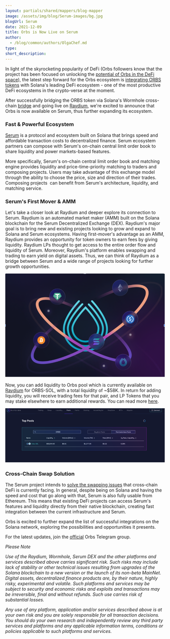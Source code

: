 ```yaml
---
layout: partials/shared/mappers/blog-mapper
image: /assets/img/blog/Serum-images/bg.jpg
blogUrl: Serum
date: 2021-12-09
title: Orbs is Now Live on Serum
author:
  - /blog/common/authors/OlgaChef.md
type:
short_description: 
---
```



In light of the skyrocketing popularity of DeFi (Orbs followers know that the project has been focused on unlocking the [potential of Orbs in the DeFi space](https://www.orbs.com/Introducing-Open-DeFi-Notification-Protocol/)), the latest step forward for the Orbs ecosystem is [integrating ORBS tokens](https://www.orbs.com/Orbs-is-Live-on-the-Solana-Wormhole-Bridge/) with Solana's leading DeFi ecosystem - one of the most productive DeFi ecosystems in the crypto-verse at the moment.

After successfully bridging the ORBS token via Solana's Wormhole cross-chain [bridge](https://wormholebridge.com/#/) and going live on [Raydium](https://raydium.io/), we're excited to announce that Orbs is now available on Serum, thus further expanding its ecosystem.

### Fast & Powerful Ecosystem

[Serum](https://www.projectserum.com/roadmap) is a protocol and ecosystem built on Solana that brings speed and affordable transaction costs to decentralized finance. Serum ecosystem partners can compose with Serum's on-chain central limit order book to share liquidity and power markets-based features.

More specifically, Serum's on-chain central limit order book and matching engine provides liquidity and price-time-priority matching to traders and composing projects. Users may take advantage of this exchange model through the ability to choose the price, size and direction of their trades. Composing projects  can benefit from Serum's architecture, liquidity, and matching service.

### Serum's First Mover & AMM

Let's take a closer look at Raydium and deeper explore its connection to Serum. Raydium is an automated market maker (AMM) built on the Solana blockchain for the Serum Decentralized Exchange (DEX). Raydium's major goal is to bring new and existing projects looking to grow and expand to Solana and Serum ecosystems. Having first-mover's advantage as an AMM, Raydium provides an opportunity for token owners to earn fees by giving liquidity. Raydium LPs thought to get access to the entire order flow and liquidity of Serum. Moreover, Raydium's platform enables swapping and trading to earn yield on digital assets. Thus, we can think of Raydium as a bridge between Serum and a wide range of projects looking for further growth opportunities.

![](/assets/img/blog/Serum-images/image1.png)

Now, you can add liquidity to Orbs pool which is currently available on [Raydium](https://raydium.io/pools/) for ORBS-SOL, with a total liquidity of ~$58K. In return for adding liquidity, you will receive trading fees for that pair, and LP Tokens that you may stake elsewhere to earn additional rewards. You can read more [here](https://docs.projectserum.com/guides/providing-liquidity-to-pools).

![](/assets/img/blog/Serum-images/image2.png)

### Cross-Chain Swap Solution

The Serum project intends to [solve the swapping issues](https://assets.website-files.com/61382d4555f82a75dc677b6f/61384a6d5c937269dbed185c_serum_white_paper.88d98f84.pdf) that cross-chain DeFi is currently facing. In general, despite being on Solana and having the speed and cost that go along with that, Serum is also fully usable from Ethereum. This means that existing DeFi projects can access Serum's features and liquidity directly from their native blockchain, creating fast integration between the current infrastructure and Serum.

Orbs is excited to further expand the list of successful integrations on the Solana network, exploring the possibilities and opportunities it presents.

For the latest updates, join the [official](https://t.me/OrbsNetwork) Orbs Telegram group.

*Please Note*

*Use of the Raydium, Wormhole, Serum DEX and the other platforms and services described above carries significant risk. Such risks may include lack of stability or other technical issues resulting from upgrades of the Solana blockchain to a new version or the launch of its non-beta MainNet. Digital assets, decentralized finance products are, by their nature, highly risky, experimental and volatile. Such platforms and services may be subject to security and economic risks and exploits and transactions may be irreversible, final and without refunds. Such use carries risk of substantial losses.*

*Any use of any platform, application and/or services described above is at your own risk and you are solely responsible for all transaction decisions. You should do your own research and independently review any third party services and platforms and any applicable information terms, conditions or policies applicable to such platforms and services.*
